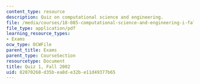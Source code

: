 ```yaml
---
content_type: resource
description: Quiz on computational science and engineering.
file: /media/courses/18-085-computational-science-and-engineering-i-fall-2008/82070268d35bea8de32be11d49377b65_q118085f02.pdf
file_type: application/pdf
learning_resource_types:
- Exams
ocw_type: OCWFile
parent_title: Exams
parent_type: CourseSection
resourcetype: Document
title: Quiz 1, Fall 2002
uid: 82070268-d35b-ea8d-e32b-e11d49377b65
---
```

